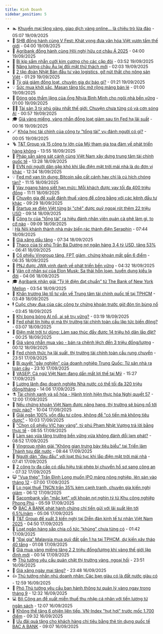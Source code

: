 ```yaml
---
title: Kinh Doanh
sidebar_position: 5
---
```


<!-- dantri-kinh-doanh:START -->
- 🏊 [Khuyến mại tặng vàng, giao dịch vàng online... là chiêu trò lừa đảo](https://dantri.com.vn/kinh-doanh/khuyen-mai-tang-vang-giao-dich-vang-online-la-chieu-tro-lua-dao-20250919095709454.htm) - 05:07 19/09/2025
- 🦆 [SHB đồng hành cùng V Fest: Khát vọng đưa văn hóa Việt vươn tầm thế giới](https://dantri.com.vn/kinh-doanh/shb-dong-hanh-cung-v-fest-khat-vong-dua-van-hoa-viet-vuon-tam-the-gioi-20250919103002891.htm) - 04:00 19/09/2025
- 🦄 [Agribank đồng hành cùng Hội nghị hữu cơ châu Á 2025](https://dantri.com.vn/kinh-doanh/agribank-dong-hanh-cung-hoi-nghi-huu-co-chau-a-2025-20250918142650105.htm) - 04:00 19/09/2025
- 🌝 [Bí kíp sắm nhẫn cưới kim cương cho các cặp đôi](https://dantri.com.vn/kinh-doanh/bi-kip-sam-nhan-cuoi-kim-cuong-cho-cac-cap-doi-20250919091003235.htm) - 03:52 19/09/2025
- 💃 [Năng lượng châu Âu lại đối mặt thử thách mới](https://dantri.com.vn/kinh-doanh/nang-luong-chau-au-lai-doi-mat-thu-thach-moi-20250918145947436.htm) - 02:03 19/09/2025
- 🦏 [2 tập đoàn Nhật Bản đầu tư vào logistics, gỡ nút thắt cho nông sản Việt](https://dantri.com.vn/kinh-doanh/2-tap-doan-nhat-ban-dau-tu-vao-logistics-go-nut-that-cho-nong-san-viet-20250919081833290.htm) - 01:29 19/09/2025
- 🦩 [Tỷ giá giảm đồng loạt, chuyên gia dự báo gì?](https://dantri.com.vn/kinh-doanh/ty-gia-giam-dong-loat-chuyen-gia-du-bao-gi-20250919002427065.htm) - 01:21 19/09/2025
- 💡 [Sức mua khởi sắc, Masan tăng tốc mở rộng mảng bán lẻ](https://dantri.com.vn/kinh-doanh/suc-mua-khoi-sac-masan-tang-toc-mo-rong-mang-ban-le-20250916084422166.htm) - 01:00 19/09/2025
- 🌊 [Đóng góp thầm lặng của ống Nhựa Bình Minh cho ngôi nhà bền vững](https://dantri.com.vn/kinh-doanh/dong-gop-tham-lang-cua-ong-nhua-binh-minh-cho-ngoi-nha-ben-vung-20250918155838807.htm) - 01:00 19/09/2025
- 🧑‍💻 [Tài sản 3 tỷ phú giàu nhất thế giới: Chuyện chưa từng có và cơn sóng AI](https://dantri.com.vn/kinh-doanh/tai-san-3-ty-phu-giau-nhat-the-gioi-chuyen-chua-tung-co-va-con-song-ai-20250918202040517.htm) - 00:57 19/09/2025
- 🎓 [Giá vàng miếng, vàng nhẫn đồng loạt giảm sau tin Fed hạ lãi suất](https://dantri.com.vn/kinh-doanh/gia-vang-mieng-vang-nhan-dong-loat-giam-sau-tin-fed-ha-lai-suat-20250918235904528.htm) - 00:16 19/09/2025
- 🪄 [Khóa học tài chính của công ty &quot;tổng tài&quot; vụ đánh người có gì?](https://dantri.com.vn/kinh-doanh/khoa-hoc-tai-chinh-cua-cong-ty-tong-tai-vu-danh-nguoi-co-gi-20250919020549429.htm) - 00:05 19/09/2025
- 🪜 [T&amp;T Group và 15 công ty lớn của Mỹ tham gia tọa đàm về phát triển hàng không](https://dantri.com.vn/kinh-doanh/tt-group-va-15-cong-ty-lon-cua-my-tham-gia-toa-dam-ve-phat-trien-hang-khong-20250918202308861.htm) - 13:55 18/09/2025
- 🦄 [Pháp sẵn sàng sát cánh cùng Việt Nam xây dựng trung tâm tài chính quốc tế](https://dantri.com.vn/kinh-doanh/phap-san-sang-sat-canh-cung-viet-nam-xay-dung-trung-tam-tai-chinh-quoc-te-20250918200942064.htm) - 13:28 18/09/2025
- 💯 [EVN nói người dân gặp khó khi lắp điện mặt trời mái nhà là do đơn vị khác](https://dantri.com.vn/kinh-doanh/evn-noi-nguoi-dan-gap-kho-khi-lap-dien-mat-troi-mai-nha-la-do-don-vi-khac-20250918185448039.htm) - 12:34 18/09/2025
- 💡 [Fed mở van tín dụng: Bitcoin sắp cất cánh hay chỉ là cú hích chóng tàn?](https://dantri.com.vn/kinh-doanh/fed-mo-van-tin-dung-bitcoin-sap-cat-canh-hay-chi-la-cu-hich-chong-tan-20250918153840711.htm) - 11:15 18/09/2025
- 🧰 [Vay ngang hàng siết hạn mức: Mỗi khách được vay tối đa 400 triệu đồng](https://dantri.com.vn/kinh-doanh/vay-ngang-hang-siet-han-muc-moi-khach-duoc-vay-toi-da-400-trieu-dong-20250918154510556.htm) - 11:11 18/09/2025
- 🎊 [Chuyên gia đề xuất đánh thuế vàng để công bằng với các kênh đầu tư khác](https://dantri.com.vn/kinh-doanh/chuyen-gia-de-xuat-danh-thue-vang-de-cong-bang-voi-cac-kenh-dau-tu-khac-20250918153248253.htm) - 09:29 18/09/2025
- 🔭 [Startup xe điện Việt từng bị &quot;chê&quot; được quỹ ngoại rót thêm 22 triệu USD](https://dantri.com.vn/kinh-doanh/startup-xe-dien-viet-tung-bi-che-duoc-quy-ngoai-rot-them-22-trieu-usd-20250918154005878.htm) - 09:14 18/09/2025
- 💼 [Công ty của &quot;tổng tài&quot; ra hiệu đánh nhân viên quán cà phê làm gì, to cỡ nào](https://dantri.com.vn/kinh-doanh/cong-ty-cua-tong-tai-ra-hieu-danh-nhan-vien-quan-ca-phe-lam-gi-to-co-nao-20250918132903300.htm) - 09:09 18/09/2025
- 🕯 [Hà Nội khánh thành nhà máy biến rác thành điện Seraphin](https://dantri.com.vn/kinh-doanh/ha-noi-khanh-thanh-nha-may-bien-rac-thanh-dien-seraphin-20250918113722845.htm) - 07:44 18/09/2025
- 🫣 [Giá xăng dầu tăng](https://dantri.com.vn/kinh-doanh/gia-xang-dau-tang-20250918143055986.htm) - 07:34 18/09/2025
- 🤠 [Thaco của tỷ phú Trần Bá Dương nợ ngân hàng 3,4 tỷ USD, tăng 53%](https://dantri.com.vn/kinh-doanh/thaco-cua-ty-phu-tran-ba-duong-no-ngan-hang-34-ty-usd-tang-53-20250918120746132.htm) - 06:41 18/09/2025
- 🌈 [Cổ phiếu Vingroup tăng, FPT giảm, chứng khoán mất gần 6 điểm](https://dantri.com.vn/kinh-doanh/co-phieu-vingroup-tang-fpt-giam-chung-khoan-mat-gan-6-diem-20250918115555352.htm) - 06:35 18/09/2025
- 🦅 [PNJ được JWA vinh danh về phát triển bền vững](https://dantri.com.vn/kinh-doanh/pnj-duoc-jwa-vinh-danh-ve-phat-trien-ben-vung-20250918112605619.htm) - 04:32 18/09/2025
- 🌁 [Ván cờ nhân sự của Elon Musk: Sa thải hỗn loạn, tuyển dụng kiểu lạ đời](https://dantri.com.vn/kinh-doanh/van-co-nhan-su-cua-elon-musk-sa-thai-hon-loan-tuyen-dung-kieu-la-doi-20250918104811817.htm) - 04:06 18/09/2025
- 🎓 [Agribank nhận giải “Tỷ lệ điện đạt chuẩn” từ The Bank of New York Mellon](https://dantri.com.vn/kinh-doanh/agribank-nhan-giai-ty-le-dien-dat-chuan-tu-the-bank-of-new-york-mellon-20250918104304614.htm) - 03:54 18/09/2025
- 📝 [Khẩn trương lập tổ tư vấn về Trung tâm tài chính quốc tế tại TPHCM](https://dantri.com.vn/kinh-doanh/khan-truong-lap-to-tu-van-ve-trung-tam-tai-chinh-quoc-te-tai-tphcm-20250918103449069.htm) - 03:49 18/09/2025
- 🕴 [Cuộc chạy đua của các công ty chứng khoán trước giờ đón tin bùng nổ](https://dantri.com.vn/kinh-doanh/cuoc-chay-dua-cua-cac-cong-ty-chung-khoan-truoc-gio-don-tin-bung-no-20250918080436063.htm) - 03:45 18/09/2025
- 🧰 [Khi bong bóng AI nổ, ai sẽ trụ vững?](https://dantri.com.vn/kinh-doanh/khi-bong-bong-ai-no-ai-se-tru-vung-20250917084848979.htm) - 03:19 18/09/2025
- 🤖 [Fed phát tín hiệu gì mà thị trường tài chính toàn cầu lập tức biến động?](https://dantri.com.vn/kinh-doanh/fed-phat-tin-hieu-gi-ma-thi-truong-tai-chinh-toan-cau-lap-tuc-bien-dong-20250918095444631.htm) - 03:07 18/09/2025
- 🤠 [Điện mặt trời tự dùng: Làm sao thúc đẩy được 14 triệu hộ dân lắp đặt?](https://dantri.com.vn/kinh-doanh/dien-mat-troi-tu-dung-lam-sao-thuc-day-duoc-14-trieu-ho-dan-lap-dat-20250917192344136.htm) - 00:25 18/09/2025
- 🌮 [Giá vàng nhẫn mua vào - bán ra chênh lệch đến 3 triệu đồng/lượng](https://dantri.com.vn/kinh-doanh/gia-vang-nhan-mua-vao-ban-ra-chenh-lech-den-3-trieu-dongluong-20250918064035668.htm) - 00:12 18/09/2025
- 🦄 [Fed chính thức hạ lãi suất,  thị trường tài chính toàn cầu rung chuyển](https://dantri.com.vn/kinh-doanh/fed-chinh-thuc-ha-lai-suat-thi-truong-tai-chinh-toan-cau-rung-chuyen-20250917225220125.htm) - 23:51 17/09/2025
- 👺 [Bí quyết &quot;gây nghiện&quot; của doanh nghiệp Trung Quốc: Từ sân nhà ra toàn cầu](https://dantri.com.vn/kinh-doanh/bi-quyet-gay-nghien-cua-doanh-nghiep-trung-quoc-tu-san-nha-ra-toan-cau-20250917095822924.htm) - 23:10 17/09/2025
- 🤗 [VASEP: Cá ngừ Việt Nam đang dần mất lợi thế tại Mỹ](https://dantri.com.vn/kinh-doanh/vasep-ca-ngu-viet-nam-dang-dan-mat-loi-the-tai-my-20250917220236873.htm) - 15:27 17/09/2025
- 💪 [Lương lãnh đạo doanh nghiệp Nhà nước có thể tối đa 320 triệu đồng/tháng](https://dantri.com.vn/kinh-doanh/luong-lanh-dao-doanh-nghiep-nha-nuoc-co-the-toi-da-320-trieu-dongthang-20250917203437892.htm) - 14:06 17/09/2025
- ⚗️ [Tài chính xanh và số hóa - Hành trình hiện thực hóa Nghị quyết 57](https://dantri.com.vn/kinh-doanh/tai-chinh-xanh-va-so-hoa-hanh-trinh-hien-thuc-hoa-nghi-quyet-57-20250917152709587.htm) - 12:00 17/09/2025
- 🧠 [Nếu chứng khoán Việt Nam được nâng hạng, thị trường sẽ bùng nổ tới mức nào?](https://dantri.com.vn/kinh-doanh/neu-chung-khoan-viet-nam-duoc-nang-hang-thi-truong-se-bung-no-toi-muc-nao-20250917165657528.htm) - 10:04 17/09/2025
- 🗽 [Giải ngân 100% vốn đầu tư công, không để &quot;có tiền mà không tiêu được&quot;](https://dantri.com.vn/kinh-doanh/giai-ngan-100-von-dau-tu-cong-khong-de-co-tien-ma-khong-tieu-duoc-20250917161258404.htm) - 10:03 17/09/2025
- 🫣 [&quot;Chọn cổ phiếu VIC hay vàng&quot;, tỷ phú Phạm Nhật Vượng trả lời bằng thực tế](https://dantri.com.vn/kinh-doanh/chon-co-phieu-vic-hay-vang-ty-phu-pham-nhat-vuong-tra-loi-bang-thuc-te-20250917152918017.htm) - 08:55 17/09/2025
- 🫣 [Làm sao vừa tăng trưởng bền vững vừa không đánh đổi lạm phát?](https://dantri.com.vn/kinh-doanh/lam-sao-vua-tang-truong-ben-vung-vua-khong-danh-doi-lam-phat-20250917094924650.htm) - 08:52 17/09/2025
- 🫣 [Vingroup nhận giải &quot;Không gian trưng bày tiêu biểu&quot; tại Triển lãm Thành tựu đất nước](https://dantri.com.vn/kinh-doanh/vingroup-nhan-giai-khong-gian-trung-bay-tieu-bieu-tai-trien-lam-thanh-tuu-dat-nuoc-20250917153633045.htm) - 08:44 17/09/2025
- 💂 [Người dân &quot;đau đầu&quot; với loạt thủ tục khi lắp điện mặt trời mái nhà](https://dantri.com.vn/kinh-doanh/nguoi-dan-dau-dau-voi-loat-thu-tuc-khi-lap-dien-mat-troi-mai-nha-20250916194121433.htm) - 07:41 17/09/2025
- 💫 [2 công ty đa cấp có dấu hiệu trái phép bị chuyển hồ sơ sang công an](https://dantri.com.vn/kinh-doanh/2-cong-ty-da-cap-co-dau-hieu-trai-phep-bi-chuyen-ho-so-sang-cong-an-20250917140435284.htm) - 07:32 17/09/2025
- 😺 [&quot;Vua thép&quot; Trần Đình Long muốn IPO mảng nông nghiệp, lên sàn vào tháng 12](https://dantri.com.vn/kinh-doanh/vua-thep-tran-dinh-long-muon-ipo-mang-nong-nghiep-len-san-vao-thang-12-20250917115205091.htm) - 07:00 17/09/2025
- 🦆 [Lo ngại thuế TNCN trần 35% kém cạnh tranh, chuyên gia kiến nghị giảm](https://dantri.com.vn/kinh-doanh/lo-ngai-thue-tncn-tran-35-kem-canh-tranh-chuyen-gia-kien-nghi-giam-20250917120010244.htm) - 06:12 17/09/2025
- 👀 [Sacombank vẫn &quot;mắc kẹt&quot; với khoản nợ nghìn tỷ từ Khu công nghiệp Phong Phú](https://dantri.com.vn/kinh-doanh/sacombank-van-mac-ket-voi-khoan-no-nghin-ty-tu-khu-cong-nghiep-phong-phu-20250917124034417.htm) - 05:59 17/09/2025
- 🐵 [BAC A BANK phát hành chứng chỉ tiền gửi với lãi suất lên tới 6,5%/năm](https://dantri.com.vn/kinh-doanh/bac-a-bank-phat-hanh-chung-chi-tien-gui-voi-lai-suat-len-toi-65nam-20250917113714334.htm) - 05:06 17/09/2025
- 🤖 [T&amp;T Group đề xuất 3 kiến nghị tại Diễn đàn kinh tế tư nhân Việt Nam 2025](https://dantri.com.vn/kinh-doanh/tt-group-de-xuat-3-kien-nghi-tai-dien-dan-kinh-te-tu-nhan-viet-nam-2025-20250917114050959.htm) - 04:50 17/09/2025
- 💂 [Loạt ngân hàng sắp chia cổ tức “khủng” chưa từng có](https://dantri.com.vn/kinh-doanh/loat-ngan-hang-sap-chia-co-tuc-khung-chua-tung-co-20250917081236876.htm) - 01:42 17/09/2025
- 🦆 [&quot;Đại gia” Malaysia mua quỹ đất gần 1 ha tại TPHCM, dự kiến xây tháp 40 tầng](https://dantri.com.vn/kinh-doanh/dai-gia-malaysia-mua-quy-dat-gan-1-ha-tai-tphcm-du-kien-xay-thap-40-tang-20250917075053403.htm) - 01:08 17/09/2025
- 🦅 [Giá mua vàng miếng tăng 2,2 triệu đồng/lượng khi vàng thế giới lập đỉnh mới](https://dantri.com.vn/kinh-doanh/gia-mua-vang-mieng-tang-22-trieu-dongluong-khi-vang-the-gioi-lap-dinh-moi-20250917005034201.htm) - 00:14 17/09/2025
- 😎 [Thủ tướng yêu cầu quản chặt thị trường vàng, ngoại hối](https://dantri.com.vn/kinh-doanh/thu-tuong-yeu-cau-quan-chat-thi-truong-vang-ngoai-hoi-20250916234749863.htm) - 23:51 16/09/2025
- 🐎 [Giá xăng ngày mai tăng?](https://dantri.com.vn/kinh-doanh/gia-xang-ngay-mai-tang-20250917005613947.htm) - 23:48 16/09/2025
- 👍 [Thủ tướng nhắn nhủ doanh nhân: Các bạn giàu có là đất nước giàu có](https://dantri.com.vn/kinh-doanh/thu-tuong-nhan-nhu-doanh-nhan-cac-ban-giau-co-la-dat-nuoc-giau-co-20250916194943805.htm) - 12:59 16/09/2025
- 🦒 [Phó Thủ tướng yêu cầu ban hành thông tư quản lý vàng ngay trong tháng 9](https://dantri.com.vn/kinh-doanh/pho-thu-tuong-yeu-cau-ban-hanh-thong-tu-quan-ly-vang-ngay-trong-thang-9-20250916191645391.htm) - 12:32 16/09/2025
- 💻 [Bộ Công an đề xuất miễn thuế thu nhập cá nhân với tiền lương từ ngân sách](https://dantri.com.vn/kinh-doanh/bo-cong-an-de-xuat-mien-thue-thu-nhap-ca-nhan-voi-tien-luong-tu-ngan-sach-20250916183640573.htm) - 12:07 16/09/2025
- 👺 [Không thể tăng 6 phiên liên tiếp, VN-Index &quot;hụt hơi&quot; trước mốc 1.700 điểm](https://dantri.com.vn/kinh-doanh/khong-the-tang-6-phien-lien-tiep-vn-index-hut-hoi-truoc-moc-1700-diem-20250916161756645.htm) - 09:32 16/09/2025
- 🧐 [Ưu đãi quà tặng cho khách hàng chi tiêu bằng thẻ tín dụng quốc tế BAC A BANK](https://dantri.com.vn/kinh-doanh/uu-dai-qua-tang-cho-khach-hang-chi-tieu-bang-the-tin-dung-quoc-te-bac-a-bank-20250916160200714.htm) - 09:07 16/09/2025<!-- dantri-kinh-doanh:END -->
